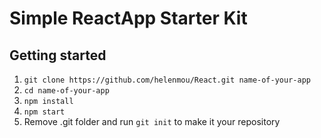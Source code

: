 # Simple ReactApp Starter Kit

## Getting started
1. `git clone https://github.com/helenmou/React.git name-of-your-app`
2. `cd name-of-your-app`
3. `npm install`
4. `npm start`
5. Remove .git folder and run `git init` to make it your repository
